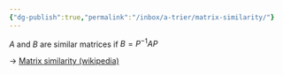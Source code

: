 ```yaml
---
{"dg-publish":true,"permalink":"/inbox/a-trier/matrix-similarity/"}
---
```


$A$ and $B$ are similar matrices if $B=P^{-1}AP$

-> [Matrix similarity (wikipedia)](https://en.wikipedia.org/wiki/Matrix_similarity)
